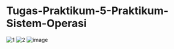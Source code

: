 # Tugas-Praktikum-5-Praktikum-Sistem-Operasi
![1](https://github.com/firmansultoni/Tugas-Praktikum-5-Praktikum-Sistem-Operasi/assets/113542409/dfaa0b47-bf9d-46fb-9924-d29137c16166)
![2](https://github.com/firmansultoni/Tugas-Praktikum-5-Praktikum-Sistem-Operasi/assets/113542409/37cc35af-920b-44aa-a5d3-49e5dc36933b)
![image](https://github.com/firmansultoni/Tugas-Praktikum-5-Praktikum-Sistem-Operasi/assets/113542409/ddf4c2a0-2f71-4ae7-a24e-ad2972fca570)
